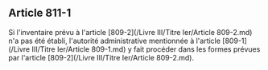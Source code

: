 Article 811-1
----
Si l'inventaire prévu à l'article [809-2](/Livre III/Titre Ier/Article 809-2.md) n'a pas été établi, l'autorité
administrative mentionnée à l'article [809-1](/Livre III/Titre Ier/Article 809-1.md) y fait procéder dans les formes
prévues par l'article [809-2](/Livre III/Titre Ier/Article 809-2.md).

